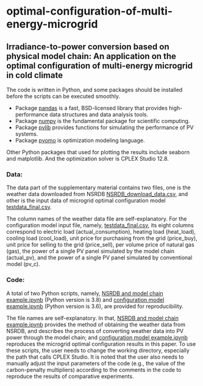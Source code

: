 # optimal-configuration-of-multi-energy-microgrid
## Irradiance-to-power conversion based on physical model chain: An application on the optimal configuration of multi-energy microgrid in cold climate

The code is written in Python, and some packages should be installed before the scripts can be executed smoothly.  
  * Package [pandas](https://pandas.pydata.org/pandas-docs/stable/index.html) is a fast, BSD-licensed library that provides high-performance data structures and data analysis tools.
  * Package [numpy](https://numpy.org/doc/stable/) is the fundamental package for scientific computing.
  * Package [pvlib](https://pvlib-python.readthedocs.io/en/stable/) provides functions for simulating the performance of PV systems.
  * Package [pyomo](https://pyomo.readthedocs.io/en/stable/) is optimization modeling language.

Other Python packages that used for plotting the results include seaborn and matplotlib. And the optimization solver is CPLEX Studio 12.8.

### Data: 
The data part of the supplementary material contains two files, one is the weather data downloaded from NSRDB [NSRDB_download_data.csv](https://github.com/wentingwang94/optimal-configuration-of-multi-energy-microgrid/blob/main/NSRDB_download_data.csv), and other is the input data of microgrid optimal configuration model [testdata_final.csv](https://github.com/wentingwang94/optimal-configuration-of-multi-energy-microgrid/blob/main/testdata_final.csv). 

The column names of the weather data file are self-explanatory. For the configuration model input file, namely, [testdata_final.csv](https://github.com/wentingwang94/optimal-configuration-of-multi-energy-microgrid/blob/main/testdata_final.csv), its eight columns correspond to electric load (actual_consumption), heating load (heat_load), cooling load (cool_load), unit price for purchasing from the grid (price_buy), unit price for selling to the grid (price_sell), per volume price of natural gas (gas), the power of a single PV panel simulated by the model chain (actual_pv), and the power of a single PV panel simulated by conventional model (pv_c). 

### Code: 
A total of two Python scripts, namely, [NSRDB and model chain example.ipynb](https://github.com/wentingwang94/optimal-configuration-of-multi-energy-microgrid/blob/main/NSRDB%20and%20model%20chain%20example.ipynb) (Python version is 3.8) and [configuration model example.ipynb](https://github.com/wentingwang94/optimal-configuration-of-multi-energy-microgrid/blob/main/configuration%20model%20example.ipynb) (Python version is 3.6), are provided for reproducibility. 

The file names are self-explanatory. In that, [NSRDB and model chain example.ipynb]() provides the method of obtaining the weather data from NSRDB, and describes the process of converting weather data into PV power through the model chain; and [configuration model example.ipynb](https://github.com/wentingwang94/optimal-configuration-of-multi-energy-microgrid/blob/main/configuration%20model%20example.ipynb) reproduces the microgrid optimal configuration results in this paper. To use these scripts, the user needs to change the working directory, especially the path that calls CPLEX Studio. It is noted that the user also needs to manually adjust the input parameters of the code (e.g., the value of the carbon-penalty multipliers) according to the comments in the code to reproduce the results of comparative experiments. 
